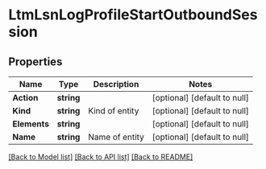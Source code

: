 # LtmLsnLogProfileStartOutboundSession

## Properties
Name | Type | Description | Notes
------------ | ------------- | ------------- | -------------
**Action** | **string** |  | [optional] [default to null]
**Kind** | **string** | Kind of entity | [optional] [default to null]
**Elements** | **string** |  | [optional] [default to null]
**Name** | **string** | Name of entity | [optional] [default to null]

[[Back to Model list]](../README.md#documentation-for-models) [[Back to API list]](../README.md#documentation-for-api-endpoints) [[Back to README]](../README.md)


